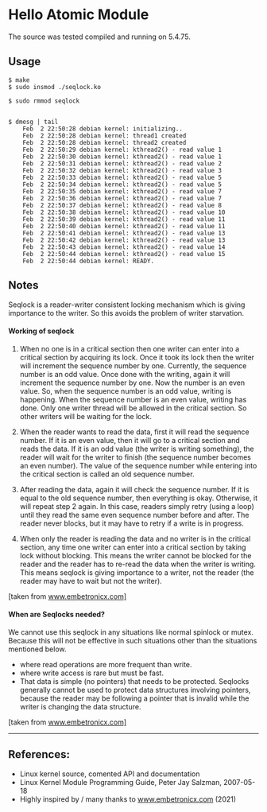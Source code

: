 # Hello Atomic Module

The source was tested compiled and running on 5.4.75.  


## Usage

```
$ make
$ sudo insmod ./seqlock.ko

$ sudo rmmod seqlock


$ dmesg | tail
    Feb  2 22:50:28 debian kernel: initializing..
    Feb  2 22:50:28 debian kernel: thread1 created
    Feb  2 22:50:28 debian kernel: thread2 created
    Feb  2 22:50:29 debian kernel: kthread2() - read value 1
    Feb  2 22:50:30 debian kernel: kthread2() - read value 1
    Feb  2 22:50:31 debian kernel: kthread2() - read value 2
    Feb  2 22:50:32 debian kernel: kthread2() - read value 3
    Feb  2 22:50:33 debian kernel: kthread2() - read value 5
    Feb  2 22:50:34 debian kernel: kthread2() - read value 5
    Feb  2 22:50:35 debian kernel: kthread2() - read value 7
    Feb  2 22:50:36 debian kernel: kthread2() - read value 7
    Feb  2 22:50:37 debian kernel: kthread2() - read value 8
    Feb  2 22:50:38 debian kernel: kthread2() - read value 10
    Feb  2 22:50:39 debian kernel: kthread2() - read value 11
    Feb  2 22:50:40 debian kernel: kthread2() - read value 11
    Feb  2 22:50:41 debian kernel: kthread2() - read value 13
    Feb  2 22:50:42 debian kernel: kthread2() - read value 13
    Feb  2 22:50:43 debian kernel: kthread2() - read value 14
    Feb  2 22:50:44 debian kernel: kthread2() - read value 15
    Feb  2 22:50:44 debian kernel: READY.
```


## Notes

Seqlock is a reader-writer consistent locking mechanism which is giving importance to the writer. So this avoids the problem of writer starvation.  


#### Working of seqlock

1. When no one is in a critical section then one writer can enter into a critical section by acquiring its lock. Once it took its lock then the writer will increment the sequence number by one. Currently, the sequence number is an odd value. Once done with the writing, again it will increment the sequence number by one. Now the number is an even value. So, when the sequence number is an odd value, writing is happening. When the sequence number is an even value, writing has done. Only one writer thread will be allowed in the critical section. So other writers will be waiting for the lock.  

2. When the reader wants to read the data, first it will read the sequence number. If it is an even value, then it will go to a critical section and reads the data. If it is an odd value (the writer is writing something), the reader will wait for the writer to finish (the sequence number becomes an even number). The value of the sequence number while entering into the critical section is called an old sequence number.  

3. After reading the data, again it will check the sequence number. If it is equal to the old sequence number, then everything is okay. Otherwise, it will repeat step 2 again. In this case, readers simply retry (using a loop) until they read the same even sequence number before and after. The reader never blocks, but it may have to retry if a write is in progress.  

4. When only the reader is reading the data and no writer is in the critical section, any time one writer can enter into a critical section by taking lock without blocking. This means the writer cannot be blocked for the reader and the reader has to re-read the data when the writer is writing. This means seqlock is giving importance to a writer, not the reader (the reader may have to wait but not the writer).  

[taken from www.embetronicx.com]  


#### When are Seqlocks needed?

We cannot use this seqlock in any situations like normal spinlock or mutex. Because this will not be effective in such situations other than the situations mentioned below.  
 * where read operations are more frequent than write.
 * where write access is rare but must be fast.
 * That data is simple (no pointers) that needs to be protected. Seqlocks generally cannot be used to protect data structures involving pointers, because the reader may be following a pointer that is invalid while the writer is changing the data structure.

[taken from www.embetronicx.com]  


---

## References:
 * Linux kernel source, comented API and documentation
 * Linux Kernel Module Programming Guide, Peter Jay Salzman, 2007-05-18
 * Highly inspired by / many thanks to www.embetronicx.com (2021)
